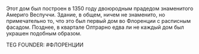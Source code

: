 Этот дом был построен в 1350 году двоюродным прадедом знаменитого Америго Веспуччи. Здание, в общем, ничем не знаменито, но примечательно то, что это был первый дом во Флоренции с расписным фасадом. Позднее, в квартале Олтрарно едва ли не каждый дом был украшен подобным образом. 







TEG FOUNDER:
#ФЛОРЕНЦИИ